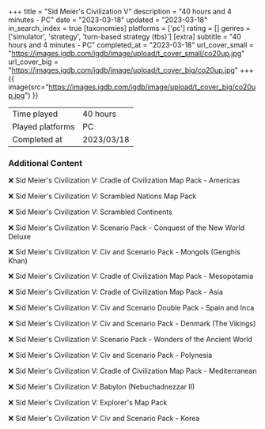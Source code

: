 +++
title = "Sid Meier's Civilization V"
description = "40 hours and 4 minutes - PC"
date = "2023-03-18"
updated = "2023-03-18"
in_search_index = true
[taxonomies]
platforms = ['pc']
rating = []
genres = ['simulator', 'strategy', 'turn-based strategy (tbs)']
[extra]
subtitle = "40 hours and 4 minutes - PC"
completed_at = "2023-03-18"
url_cover_small = "https://images.igdb.com/igdb/image/upload/t_cover_small/co20up.jpg"
url_cover_big = "https://images.igdb.com/igdb/image/upload/t_cover_big/co20up.jpg"
+++
{{ image(src="https://images.igdb.com/igdb/image/upload/t_cover_big/co20up.jpg") }}

|              |            |
| ------------ | ---------- |
| Time played  | 40 hours |
| Played platforms    | PC |
| Completed at | 2023/03/18 |



### Additional Content


❌ Sid Meier's Civilization V: Cradle of Civilization Map Pack - Americas

❌ Sid Meier's Civilization V: Scrambled Nations Map Pack

❌ Sid Meier's Civilization V: Scrambled Continents

❌ Sid Meier's Civilization V: Scenario Pack - Conquest of the New World Deluxe

❌ Sid Meier's Civilization V: Civ and Scenario Pack - Mongols (Genghis Khan)

❌ Sid Meier's Civilization V: Cradle of Civilization Map Pack - Mesopotamia

❌ Sid Meier's Civilization V: Cradle of Civilization Map Pack - Asia

❌ Sid Meier's Civilization V: Civ and Scenario Double Pack - Spain and Inca

❌ Sid Meier's Civilization V: Civ and Scenario Pack - Denmark (The Vikings)

❌ Sid Meier's Civilization V: Scenario Pack - Wonders of the Ancient World

❌ Sid Meier's Civilization V: Civ and Scenario Pack - Polynesia

❌ Sid Meier's Civilization V: Cradle of Civilization Map Pack - Mediterranean

❌ Sid Meier's Civilization V: Babylon (Nebuchadnezzar II)

❌ Sid Meier's Civilization V: Explorer's Map Pack

❌ Sid Meier's Civilization V: Civ and Scenario Pack - Korea
